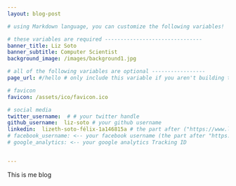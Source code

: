```yaml
---
layout: blog-post

# using Markdown language, you can customize the following variables!

# these variables are required -------------------------------
banner_title: Liz Soto
banner_subtitle: Computer Scientist
background_image: /images/background1.jpg

# all of the following variables are optional -----------------
page_url: #/hello # only include this variable if you aren't building the page to your primary domain

# favicon
favicon: /assets/ico/favicon.ico

# social media
twitter_username:  # # your twitter handle
github_username:  liz-soto # your github username
linkedin:  lizeth-soto-félix-1a146815a # the part after ("https://www.linkedin.com/in/...")
# facebook_username: <-- your facebook username (the part after "https://www.facebook.com/...")
# google_analytics: <-- your google analytics Tracking ID


---			
```

[//]: # (write a bit about yourself here)
This is me blog
